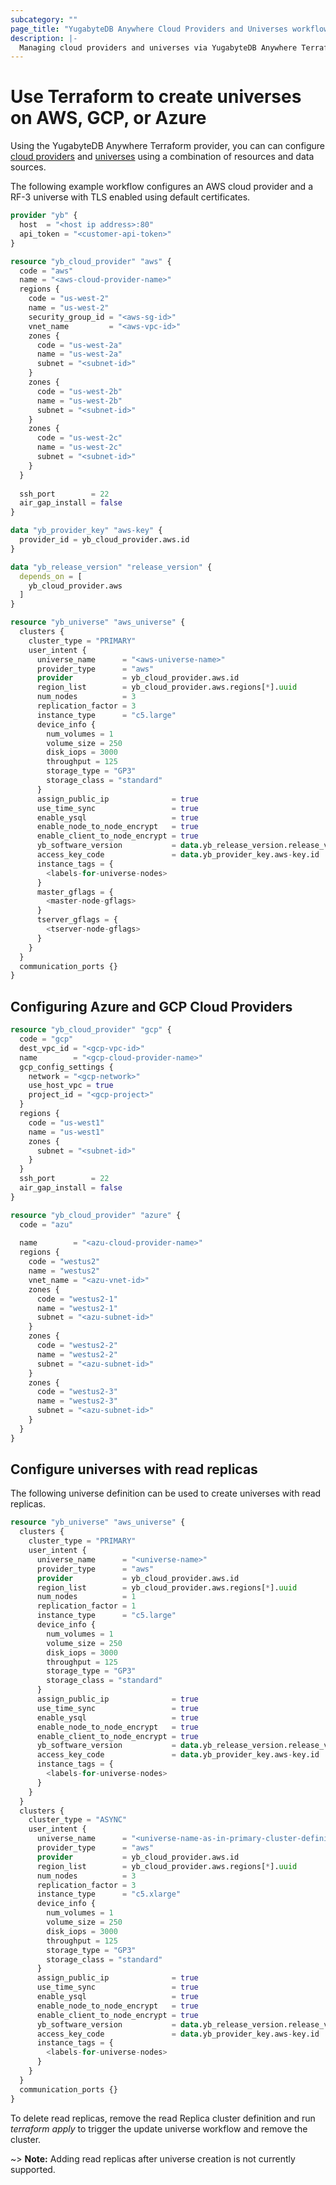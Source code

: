 ```yaml
---
subcategory: ""
page_title: "YugabyteDB Anywhere Cloud Providers and Universes workflow in Terraform"
description: |-
  Managing cloud providers and universes via YugabyteDB Anywhere Terraform provider
---
```


# Use Terraform to create universes on AWS, GCP, or Azure

Using the YugabyteDB Anywhere Terraform provider, you can can configure [cloud providers](https://docs.yugabyte.com/preview/yugabyte-platform/configure-yugabyte-platform/set-up-cloud-provider/aws/) and [universes](https://docs.yugabyte.com/preview/yugabyte-platform/create-deployments/) using a combination of resources and data sources.

The following example workflow configures an AWS cloud provider and a RF-3 universe with TLS enabled using default certificates.

```terraform
provider "yb" {
  host  = "<host ip address>:80"
  api_token = "<customer-api-token>"
}

resource "yb_cloud_provider" "aws" {
  code = "aws"
  name = "<aws-cloud-provider-name>"
  regions {
    code = "us-west-2"
    name = "us-west-2"
    security_group_id = "<aws-sg-id>"
    vnet_name         = "<aws-vpc-id>"
    zones {
      code = "us-west-2a"
      name = "us-west-2a"
      subnet = "<subnet-id>"
    }
    zones {
      code = "us-west-2b"
      name = "us-west-2b"
      subnet = "<subnet-id>"
    }
    zones {
      code = "us-west-2c"
      name = "us-west-2c"
      subnet = "<subnet-id>"
    }
  }
  
  ssh_port        = 22
  air_gap_install = false
}

data "yb_provider_key" "aws-key" {
  provider_id = yb_cloud_provider.aws.id
}

data "yb_release_version" "release_version" {
  depends_on = [
    yb_cloud_provider.aws
  ]
}

resource "yb_universe" "aws_universe" {
  clusters {
    cluster_type = "PRIMARY"
    user_intent {
      universe_name      = "<aws-universe-name>"
      provider_type      = "aws"
      provider           = yb_cloud_provider.aws.id
      region_list        = yb_cloud_provider.aws.regions[*].uuid
      num_nodes          = 3
      replication_factor = 3
      instance_type      = "c5.large"
      device_info {
        num_volumes = 1
        volume_size = 250
        disk_iops = 3000
        throughput = 125
        storage_type = "GP3"
        storage_class = "standard"
      }
      assign_public_ip              = true
      use_time_sync                 = true
      enable_ysql                   = true
      enable_node_to_node_encrypt   = true
      enable_client_to_node_encrypt = true
      yb_software_version           = data.yb_release_version.release_version.id
      access_key_code               = data.yb_provider_key.aws-key.id
      instance_tags = {
        <labels-for-universe-nodes>
      }
      master_gflags = {
        <master-node-gflags>
      }
      tserver_gflags = {
        <tserver-node-gflags>
      }
    }
  }
  communication_ports {}
}
```

## Configuring Azure and GCP Cloud Providers

```terraform
resource "yb_cloud_provider" "gcp" {
  code = "gcp"
  dest_vpc_id = "<gcp-vpc-id>"
  name        = "<gcp-cloud-provider-name>"
  gcp_config_settings {
    network = "<gcp-network>"
    use_host_vpc = true
    project_id = "<gcp-project>"
  }
  regions {
    code = "us-west1"
    name = "us-west1"
    zones { 
      subnet = "<subnet-id>" 
    }
  }
  ssh_port        = 22
  air_gap_install = false
}

resource "yb_cloud_provider" "azure" {
  code = "azu"
  
  name        = "<azu-cloud-provider-name>"
  regions {
    code = "westus2"
    name = "westus2"
    vnet_name = "<azu-vnet-id>"
    zones {
      code = "westus2-1"
      name = "westus2-1"
      subnet = "<azu-subnet-id>"
    }
    zones {
      code = "westus2-2"
      name = "westus2-2"
      subnet = "<azu-subnet-id>"
    }
    zones {
      code = "westus2-3"
      name = "westus2-3"
      subnet = "<azu-subnet-id>"
    }
  }
}
```

## Configure universes with read replicas

The following universe definition can be used to create universes with read replicas.

```terraform
resource "yb_universe" "aws_universe" {
  clusters {
    cluster_type = "PRIMARY"
    user_intent {
      universe_name      = "<universe-name>"
      provider_type      = "aws"
      provider           = yb_cloud_provider.aws.id
      region_list        = yb_cloud_provider.aws.regions[*].uuid
      num_nodes          = 1
      replication_factor = 1
      instance_type      = "c5.large"
      device_info {
        num_volumes = 1
        volume_size = 250
        disk_iops = 3000
        throughput = 125
        storage_type = "GP3"
        storage_class = "standard"
      }
      assign_public_ip              = true
      use_time_sync                 = true
      enable_ysql                   = true
      enable_node_to_node_encrypt   = true
      enable_client_to_node_encrypt = true
      yb_software_version           = data.yb_release_version.release_version.id
      access_key_code               = data.yb_provider_key.aws-key.id
      instance_tags = {
        <labels-for-universe-nodes>
      }
    }
  }
  clusters {
    cluster_type = "ASYNC"
    user_intent {
      universe_name      = "<universe-name-as-in-primary-cluster-definition>"
      provider_type      = "aws"
      provider           = yb_cloud_provider.aws.id
      region_list        = yb_cloud_provider.aws.regions[*].uuid
      num_nodes          = 3
      replication_factor = 3
      instance_type      = "c5.xlarge"
      device_info {
        num_volumes = 1
        volume_size = 250
        disk_iops = 3000
        throughput = 125
        storage_type = "GP3"
        storage_class = "standard"
      }
      assign_public_ip              = true
      use_time_sync                 = true
      enable_ysql                   = true
      enable_node_to_node_encrypt   = true
      enable_client_to_node_encrypt = true
      yb_software_version           = data.yb_release_version.release_version.id
      access_key_code               = data.yb_provider_key.aws-key.id
      instance_tags = {
        <labels-for-universe-nodes>
      }
    }
  }
  communication_ports {}
}
```

To delete read replicas, remove the read Replica cluster definition and run *terraform apply* to trigger the update universe workflow and remove the cluster.

~> **Note:** Adding read replicas after universe creation is not currently supported.

